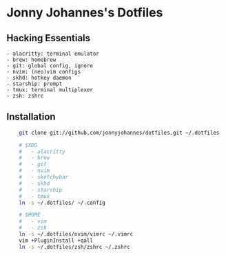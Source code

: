 Jonny Johannes's Dotfiles
=========================

Hacking Essentials
------------------

    - alacritty: terminal emulator
    - brew: homebrew
    - git: global config, ignore
    - nvim: (neo)vim configs
    - skhd: hotkey daemon
    - starship: prompt
    - tmux: terminal multiplexer
    - zsh: zshrc

Installation
------------

```zsh
    git clone git://github.com/jonnyjohannes/dotfiles.git ~/.dotfiles

    # $XDG
    #   - alacritty 
    #   - brew
    #   - git
    #   - nvim
    #   - sketchybar
    #   - skhd
    #   - starship
    #   - tmux
    ln -s ~/.dotfiles/ ~/.config

    # $HOME
    #   - vim 
    #   - zsh
    ln -s ~/.dotfiles/nvim/vimrc ~/.vimrc
    vim +PluginInstall +qall
    ln -s ~/.dotfiles/zsh/zshrc ~/.zshrc
```

